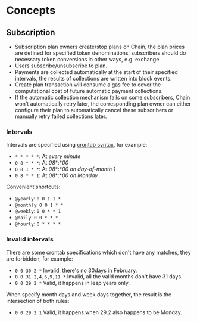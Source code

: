 <!--
order: 1
-->

# Concepts

## Subscription

- Subscription plan owners create/stop plans on Chain, the plan prices are defined for specified token denominations, subscribers should do necessary token conversions in other ways, e.g. exchange.
- Users subscribe/unsubscribe to plan.
- Payments are collected automatically at the start of their specified intervals, the results of collections are written into block events.
- Create plan transaction will consume a gas fee to cover the computational cost of future automatic payment collections.
- If the automatic collection mechanism fails on some subscribers, Chain won't automatically retry later, the corresponding plan owner can either configure their plan to automatically cancel these subscribers or manually retry failed collections later.

### Intervals

Intervals are specified using [crontab syntax](https://crontab.guru/), for example:

- `* * * * *`: At *every minute*
- `0 8 * * *`: At *08**:**00*
- `0 8 1 * *`: At *08**:**00* *on day-of-month 1*
- `0 8 * * 1`: At *08**:**00* *on Monday*

Convenient shortcuts:

- `@yearly`: `0 0 1 1 *`
- `@monthly`: `0 0 1 * *`
- `@weekly`: `0 0 * * 1`
- `@daily`: `0 0 * * *`
- `@hourly`: `0 * * * *`

### Invalid intervals

There are some crontab specifications which don't have any matches, they are forbidden, for example:

- `0 0 30 2 *` Invalid, there's no 30days in February.
- `0 0 31 2,4,6,9,11 *` Invalid, all the valid months don't have 31 days.
- `0 0 29 2 *` Valid, it happens in leap years only.

When specify month days and week days together, the result is the intersection of both rules:

- `0 0 29 2 1` Valid, it happens when 29.2 also happens to be Monday.

